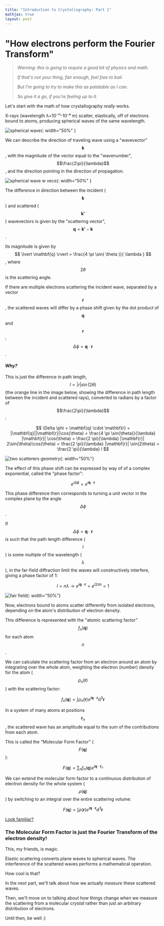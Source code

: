 ```yaml
---
title: "Introduction to Crystallography: Part 1"
mathjax: true
layout: post
---
```


# "How electrons perform the Fourier Transform"

> *Warning: this is going to require a good bit of physics and math.* 
>
> *If that's not your thing, fair enough, feel free to bail.*
>
> *But I'm going to try to make this as palatable as I can.* 
>
> *So give it a go, if you're feeling up to it.*

Let's start with the math of how crystallography *really* works.

X-rays (wavelength λ=10⁻¹¹-10⁻⁸ m) scatter, elastically, off of electrons bound to atoms, producing spherical waves of the same wavelength.

![spherical wave](/blog/assets/images/spherical_wave.jpeg){: width="50%" }

We can describe the direction of traveling wave using a "wavevector" $$\mathbf{k}$$, with the magnitude of the vector equal to the "wavenumber", $$\frac{2\pi}{\lambda}$$, and the direction pointing in the direction of propagation.

![spherical wave w vecs](/blog/assets/images/spherical_wave_w_vecs.jpeg){: width="50%" }

The difference in direction between the incident ($$\mathbf{k}$$) and scattered ($$\mathbf{k'}$$) wavevectors is given by the "scattering vector", $$\mathbf{q} = \mathbf{k'} - \mathbf{k}$$.

Its magnitude is given by $$ \lvert \mathbf{q} \rvert = \frac{4 \pi \sin( \theta )}{ \lambda } $$, where $$ 2 \theta $$ is the scattering angle. 

If there are multiple electrons scattering the incident wave, separated by a vector $$\mathbf{r}$$, the scattered waves will differ by a phase shift given by the dot product of $$\mathbf{q}$$ and $$\mathbf{r}$$: $$ \Delta \phi = \mathbf{q} \cdot \mathbf{r} $$. 

<!--more-->

#### *Why?*

This is just the difference in path length, $$ l= \lvert r \rvert \sin(2\theta) $$ (the orange line in the image below, showing the difference in path length between the incident and scattered rays), converted to radians by a factor of $$\frac{2\pi}{\lambda}$$:

$$ \Delta \phi = \mathbf{q} \cdot \mathbf{r} = |\mathbf{q}||\mathbf{r}|\cos(\theta) = \frac{4 \pi \sin(\theta)}{\lambda} |\mathbf{r}| \cos(\theta) = \frac{2 \pi}{\lambda} |\mathbf{r}| 2\sin(\theta)\cos(\theta) = \frac{2 \pi}{\lambda} |\mathbf{r}| \sin(2\theta) = \frac{2 \pi}{\lambda} l $$

![two scatterers geometry](/blog/assets/images/two_scatterers_geometry.jpeg){: width="50%"}

The effect of this phase shift can be expressed by way of of a complex exponential, called the "phase factor": 

$$ e^{i \Delta \phi} = e^{i \mathbf{q} \cdot \mathbf{r}} $$ 

This phase difference then corresponds to turning a unit vector in the complex plane by the angle $$\Delta\phi$$. 

If $$\Delta\phi = \mathbf{q}\cdot\mathbf{r}$$ is such that the path length difference ($$l$$) is some multiple of the wavelength ($$\lambda$$), in the far-field diffraction limit the waves will constructively interfere, giving a phase factor of 1:

$$ l = n \lambda \rightarrow e^{i \mathbf{q} \cdot \mathbf{r} } = e^{i 2 \pi n} = 1 $$

![fair field](/blog/assets/images/far_field.jpeg){: width="50%"}

Now, electrons bound to atoms scatter differently from isolated electrons, depending on the atom's distribution of electron density.

This difference is represented with the "atomic scattering factor" $$f_{n}(\mathbf{q})$$ for each atom $$n$$. 

We can calculate the scattering factor from an electron around an atom by integrating over the whole atom, weighting the electron (number) density for the atom ($$\rho_{n}(\mathbf{r})$$) with the scattering factor:

$$ f_{n}(\mathbf{q}) = \int \rho_{n}(\mathbf{r}) e^{i \mathbf{q} \cdot \mathbf{r}} \mathrm{d}^{3} \mathbf{r} $$

In a system of many atoms at positions $$\mathbf{r}_{n}$$, the scattered wave has an amplitude equal to the sum of the contributions from each atom. 

This is called the "Molecular Form Factor" ($$F(\mathbf{q})$$):

$$ F(\mathbf{q}) = \sum_{n} f_{n}(\mathbf{q}) e^{i\mathbf{q}\cdot\mathbf{r}_{n}} $$

We can extend the molecular form factor to a continuous distribution of electron density for the whole system ($$\rho(\mathbf{q})$$) by switching to an integral over the entire scattering volume:

$$ F(\mathbf{q}) = \int \rho(\mathbf{r}) e^{i\mathbf{q}\cdot\mathbf{r}} \mathrm{d}^{3}\mathbf{r} $$

[Look familiar?](https://en.wikipedia.org/wiki/Fourier_transform#Definition)

### The Molecular Form Factor is just the Fourier Transform of the electron density!

This, my friends, is magic.

Elastic scattering converts plane waves to spherical waves. The interference of the scattered waves performs a mathematical operation.

How cool is that?

In the next part, we'll talk about how we actually *measure* these scattered waves. 

Then, we'll move on to talking about how things change when we measure the scattering from a molecular *crystal* rather than just an arbitrary distribution of electrons.

Until then, be well :)
